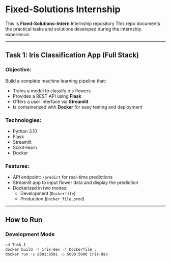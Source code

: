 # Fixed-Solutions Internship

This is **Fixed-Solutions-Intern** Internship repository
This repo documents the practical tasks and solutions developed during the internship experience.

---


## Task 1: Iris Classification App (Full Stack)

### Objective:
Build a complete machine learning pipeline that:
- Trains a model to classify iris flowers
- Provides a REST API using **Flask**
- Offers a user interface via **Streamlit**
- Is containerized with **Docker** for easy testing and deployment

### Technologies:
- Python 3.10  
- Flask  
- Streamlit  
- Scikit-learn  
- Docker

### Features:
- API endpoint: `/predict` for real-time predictions  
- Streamlit app to input flower data and display the prediction  
- Dockerized in two modes:
  - Development (`Dockerfile`)
  - Production (`Docker_file.prod`)

---

##  How to Run

###  Development Mode

```bash
cd Task_1
docker build -t iris-dev -f Dockerfile .
docker run -p 8501:8501 -p 5000:5000 iris-dev
```



